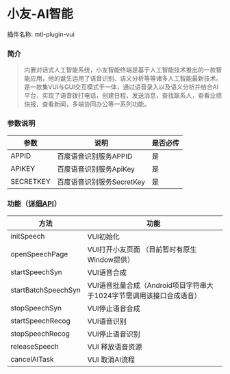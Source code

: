 
# 小友-AI智能
插件名称: mtl-plugin-vui
### 简介
> 内置对话式人工智能系统，小友智能终端是基于人工智能技术推出的一款智能应用，他的诞生运用了语音识别、语义分析等等诸多人工智能最新技术。是一款集VUI与GUI交互模式于一体，通过语音录入以及语义分析并结合AI平台，实现了语音拨打电话，创建日程，发送消息，查找联系人，查看业绩快报，查看新闻，多端协同办公等一系列功能。

### 参数说明
参数 | 说明 | 是否必传
---|---|---
APPID | 百度语音识别服务APPID | 是
APIKEY | 百度语音识别服务ApiKey | 是
SECRETKEY | 百度语音识别服务SecretKey | 是

### 功能（[详细API](http://mtlapidocs201908061404.test.app.yyuap.com/0701-vui-api)）
方法 | 功能
---|---
initSpeech | VUI初始化
openSpeechPage | VUI打开小友页面 （目前暂时有原生Window提供）
startSpeechSyn | VUI语音合成
startBatchSpeechSyn | VUI语音批量合成（Android项目字符串大于1024字节需调用该接口合成语音）
stopSpeechSyn | VUI停止语音合成
startSpeechRecog | VUI语音识别
stopSpeechRecog | VUI停止语音识别
releaseSpeech | VUI 释放语音资源
cancelAITask | VUI 取消AI流程
